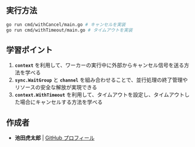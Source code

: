 ## **実行方法**

```sh
go run cmd/withCancel/main.go # キャンセルを実装
go run cmd/withTimeout/main.go # タイムアウトを実装
```

## **学習ポイント**

1. **`context`** を利用して、ワーカーの実行中に外部からキャンセル信号を送る方法を学べる
2. **`sync.WaitGroup`** と **`channel`** を組み合わせることで、並行処理の終了管理やリソースの安全な解放が実現できる
3. **`context.WithTimeout`** を利用して、タイムアウトを設定し、タイムアウトした場合にキャンセルする方法を学べる

## 作成者

- **池田虎太郎** | [GitHub プロフィール](https://github.com/kotaroikeda-apl-dev)
